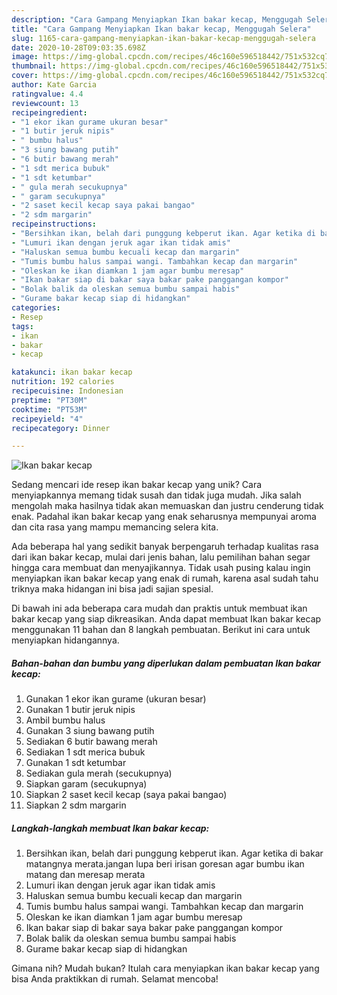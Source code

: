 ```yaml
---
description: "Cara Gampang Menyiapkan Ikan bakar kecap, Menggugah Selera"
title: "Cara Gampang Menyiapkan Ikan bakar kecap, Menggugah Selera"
slug: 1165-cara-gampang-menyiapkan-ikan-bakar-kecap-menggugah-selera
date: 2020-10-28T09:03:35.698Z
image: https://img-global.cpcdn.com/recipes/46c160e596518442/751x532cq70/ikan-bakar-kecap-foto-resep-utama.jpg
thumbnail: https://img-global.cpcdn.com/recipes/46c160e596518442/751x532cq70/ikan-bakar-kecap-foto-resep-utama.jpg
cover: https://img-global.cpcdn.com/recipes/46c160e596518442/751x532cq70/ikan-bakar-kecap-foto-resep-utama.jpg
author: Kate Garcia
ratingvalue: 4.4
reviewcount: 13
recipeingredient:
- "1 ekor ikan gurame ukuran besar"
- "1 butir jeruk nipis"
- " bumbu halus"
- "3 siung bawang putih"
- "6 butir bawang merah"
- "1 sdt merica bubuk"
- "1 sdt ketumbar"
- " gula merah secukupnya"
- " garam secukupnya"
- "2 saset kecil kecap saya pakai bangao"
- "2 sdm margarin"
recipeinstructions:
- "Bersihkan ikan, belah dari punggung kebperut ikan. Agar ketika di bakar matangnya merata.jangan lupa beri irisan goresan agar bumbu ikan matang dan meresap merata"
- "Lumuri ikan dengan jeruk agar ikan tidak amis"
- "Haluskan semua bumbu kecuali kecap dan margarin"
- "Tumis bumbu halus sampai wangi. Tambahkan kecap dan margarin"
- "Oleskan ke ikan diamkan 1 jam agar bumbu meresap"
- "Ikan bakar siap di bakar saya bakar pake panggangan kompor"
- "Bolak balik da oleskan semua bumbu sampai habis"
- "Gurame bakar kecap siap di hidangkan"
categories:
- Resep
tags:
- ikan
- bakar
- kecap

katakunci: ikan bakar kecap 
nutrition: 192 calories
recipecuisine: Indonesian
preptime: "PT30M"
cooktime: "PT53M"
recipeyield: "4"
recipecategory: Dinner

---
```



![Ikan bakar kecap](https://img-global.cpcdn.com/recipes/46c160e596518442/751x532cq70/ikan-bakar-kecap-foto-resep-utama.jpg)

Sedang mencari ide resep ikan bakar kecap yang unik? Cara menyiapkannya memang tidak susah dan tidak juga mudah. Jika salah mengolah maka hasilnya tidak akan memuaskan dan justru cenderung tidak enak. Padahal ikan bakar kecap yang enak seharusnya mempunyai aroma dan cita rasa yang mampu memancing selera kita.



Ada beberapa hal yang sedikit banyak berpengaruh terhadap kualitas rasa dari ikan bakar kecap, mulai dari jenis bahan, lalu pemilihan bahan segar hingga cara membuat dan menyajikannya. Tidak usah pusing kalau ingin menyiapkan ikan bakar kecap yang enak di rumah, karena asal sudah tahu triknya maka hidangan ini bisa jadi sajian spesial.


Di bawah ini ada beberapa cara mudah dan praktis untuk membuat ikan bakar kecap yang siap dikreasikan. Anda dapat membuat Ikan bakar kecap menggunakan 11 bahan dan 8 langkah pembuatan. Berikut ini cara untuk menyiapkan hidangannya.

<!--inarticleads1-->

##### Bahan-bahan dan bumbu yang diperlukan dalam pembuatan Ikan bakar kecap:

1. Gunakan 1 ekor ikan gurame (ukuran besar)
1. Gunakan 1 butir jeruk nipis
1. Ambil  bumbu halus
1. Gunakan 3 siung bawang putih
1. Sediakan 6 butir bawang merah
1. Sediakan 1 sdt merica bubuk
1. Gunakan 1 sdt ketumbar
1. Sediakan  gula merah (secukupnya)
1. Siapkan  garam (secukupnya)
1. Siapkan 2 saset kecil kecap (saya pakai bangao)
1. Siapkan 2 sdm margarin




<!--inarticleads2-->

##### Langkah-langkah membuat Ikan bakar kecap:

1. Bersihkan ikan, belah dari punggung kebperut ikan. Agar ketika di bakar matangnya merata.jangan lupa beri irisan goresan agar bumbu ikan matang dan meresap merata
1. Lumuri ikan dengan jeruk agar ikan tidak amis
1. Haluskan semua bumbu kecuali kecap dan margarin
1. Tumis bumbu halus sampai wangi. Tambahkan kecap dan margarin
1. Oleskan ke ikan diamkan 1 jam agar bumbu meresap
1. Ikan bakar siap di bakar saya bakar pake panggangan kompor
1. Bolak balik da oleskan semua bumbu sampai habis
1. Gurame bakar kecap siap di hidangkan




Gimana nih? Mudah bukan? Itulah cara menyiapkan ikan bakar kecap yang bisa Anda praktikkan di rumah. Selamat mencoba!
